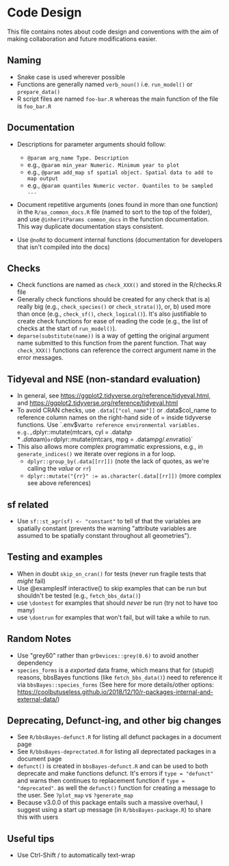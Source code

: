 # Code Design

This file contains notes about code design and conventions with the aim of
making collaboration and future modifications easier.

## Naming
- Snake case is used wherever possible
- Functions are generally named `verb_noun()` i.e. `run_model()` or `prepare_data()`
- R script files are named `foo-bar.R` whereas the main function of the file is
  `foo_bar.R`

## Documentation
- Descriptions for parameter arguments should follow:
  - `@param arg_name Type. Description`
  - e.g., `@param min_year Numeric. Minimum year to plot`
  - e.g., `@param add_map sf spatial object. Spatial data to add to map output`
  - e.g., `@param quantiles Numeric vector. Quantiles to be sampled ...`

- Document repetitive arguments (ones found in more than one function) in the
  `R/aa_common_docs.R` file (named to sort to the top of the folder), and use
  `@inheritParams common_docs` in the function documentation. This way 
  duplicate documentation stays consistent. 

- Use `@noRd` to document internal functions (documentation for developers that
  isn't compiled into the docs)

## Checks
- Check functions are named as `check_XXX()` and stored in the R/checks.R file
- Generally check functions should be created for any check that is
  a) really big (e.g., `check_species()` or `check_strata()`), or,
  b) used more than once (e.g., `check_sf()`, `check_logical()`). 
  It's also justifiable to create check functions for ease of reading the code
    (e.g., the list of checks at the start of `run_model()`).
- `deparse(substitute(name))` is a way of getting the original argument name 
  submitted to this function from the parent function. That way `check_XXX()` 
  functions can reference the correct argument name in the error messages.


## Tidyeval and NSE (non-standard evaluation)
- In general, see https://ggplot2.tidyverse.org/reference/tidyeval.html, and
  https://ggplot2.tidyverse.org/reference/tidyeval.html
- To avoid CRAN checks, use `.data[["col_name"]]` or .data$col_name to reference
  column names on the right-hand side of = inside tidyverse functions. Use `.env$var` to reference
  environmental variables. e.g.,
  `dplyr::mutate(mtcars, cyl = .data$hp * .data$am)` or
  `dplyr::mutate(mtcars, mpg = .data$mpg / .env$ratio)`
- This also allows more complex programmatic expressions, e.g., in 
  `generate_indices()` we iterate over regions in a for loop.
    - `dplyr::group_by(.data[[rr]])` (note the lack of quotes, as we're calling
      the *value* or `rr`)
    - `dplyr::mutate("{rr}" := as.character(.data[[rr]])` (more complex see above references)

## sf related
- Use `sf::st_agr(sf) <- "constant"` to tell sf that the variables are spatially 
  constant (prevents the warning "attribute variables are assumed to be
  spatially constant throughout all geometries").


## Testing and examples
- When in doubt `skip_on_cran()` for tests (never run fragile tests that *might* fail)
- Use @examplesIf interactive() to skip examples that can be run but shouldn't
  be tested (e.g., `fetch_bbs_data()`)
- use `\dontest` for examples that should *never* be run (try not to have too many)
- use `\dontrun` for examples that won't fail, but will take a while to run.

## Random Notes
- Use "grey60" rather than `grDevices::grey(0.6)` to avoid another dependency
- `species_forms` is a *exported* data frame, which means that for (stupid)
  reasons, bbsBayes functions (like `fetch_bbs_data()`) need to reference it via
  `bbsBayes::species_forms`
  (See here for more details/other options:
  https://coolbutuseless.github.io/2018/12/10/r-packages-internal-and-external-data/)

## Deprecating, Defunct-ing, and other big changes
- See `R/bbsBayes-defunct.R` for listing all defunct packages in a document page
- See `R/bbsBayes-deprectated.R` for listing all deprectated packages in a document page
- `defunct()` is created in `bbsBayes-defunct.R` and can be used to both
  deprecate and make functions defunct. It's errors if `type = "defunct"` and
  warns then continues to replacement function if `type = "deprecated"`. as well
  the `defunct()` function for creating a message to the user. See `?plot_map`
  vs `?generate_map`
- Because v3.0.0 of this package entails such a massive overhaul, I suggest 
  using a start up message (in `R/bbsBayes-package.R`) to share this with users

## Useful tips
- Use Ctrl-Shift / to automatically text-wrap 
